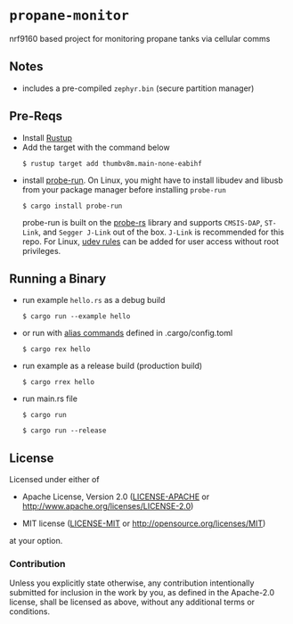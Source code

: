 # `propane-monitor`

nrf9160 based project for monitoring propane tanks via cellular comms


## Notes
- includes a pre-compiled `zephyr.bin` (secure partition manager)

## Pre-Reqs
- Install [Rustup]
- Add the target with the command below
  ``` console
  $ rustup target add thumbv8m.main-none-eabihf
  ```
- install [probe-run]. On Linux, you might have to install libudev and libusb
  from your package manager before installing `probe-run`
    ```console
    $ cargo install probe-run
    ```
  probe-run is built on the [probe-rs] library and supports `CMSIS-DAP`, `ST-Link`,
  and `Segger J-Link` out of the box.  `J-Link` is recommended for this repo.  For
  Linux, [udev rules] can be added for user access without root privileges.
## Running a Binary
- run example `hello.rs` as a debug build
  ```console
  $ cargo run --example hello
  ```
- or run with [alias commands](.cargo/config.toml) defined in .cargo/config.toml
  ```console
  $ cargo rex hello
  ```
- run example as a release build (production build)
  ```console
  $ cargo rrex hello
  ```
- run main.rs file
  ```console
  $ cargo run
  ```
  ```console
  $ cargo run --release
  ```
## License

Licensed under either of

- Apache License, Version 2.0 ([LICENSE-APACHE](LICENSE-APACHE) or
  http://www.apache.org/licenses/LICENSE-2.0)

- MIT license ([LICENSE-MIT](LICENSE-MIT) or http://opensource.org/licenses/MIT)

at your option.

### Contribution

Unless you explicitly state otherwise, any contribution intentionally submitted
for inclusion in the work by you, as defined in the Apache-2.0 license, shall be
licensed as above, without any additional terms or conditions.

[Rustup]: https://www.rust-lang.org/learn/get-started
[probe-run]: https://crates.io/crates/probe-run
[probe-rs]: https://probe.rs/
[udev rules]: https://probe.rs/docs/getting-started/probe-setup/
